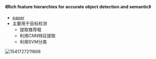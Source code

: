 #### 《Rich feature hierarchies for accurate object detection and semantic》
* [paper](paper/10.002-13-Rich-feature-hierarchies-for-accurate-object-detection-and-semantic-segmentation.pdf)
* 主要用于目标检测
    * 提取推荐框
    * 利用CNN特征提取
    * 利用SVM分类
    

![1541727211668](readme/10.002-R-CNN_网络结构.png)